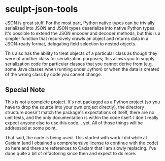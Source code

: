 sculpt-json-tools
=================

JSON is great stuff. For the most part, Python native types can be trivially serialized into JSON and JSON types deserialize into native Python types. It's possible to extend the JSON encoder and decoder methods, but this is a simpler function that recursively crawls an object and returns data in a JSON-ready format, delegating field selection to nested objects.

This also has the ability to treat objects of a particular class as though they were of another class for serialization purposes; this allows you to supply serialization code for particular classes that you cannot derive from (e.g. some Java classes when running under Jython) or when the data is created of the wrong class by code you cannot change.

Special Note
------------

This is not a complete project. It's not packaged as a Python project (so you have to drop the source into your own project directly), the directory structure doesn't match the package's expectations of itself, there are no unit tests, and the only documentation is within the code itself. I don't really expect anyone else to use this code... yet. All of those things will be addressed at some point.

That said, the code _is_ being used. This started with work I did while at Caxiam (and I obtained a comprehensive license to continue with the code) so here and there are references to Caxiam that I am slowly replacing. I've done quite a bit of refactoring since then and expect to do more.

